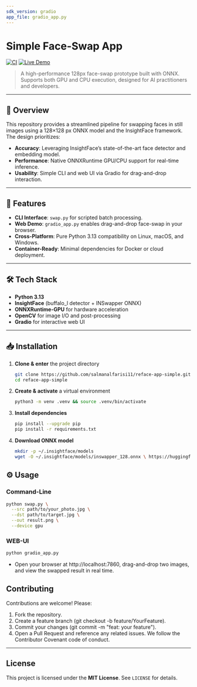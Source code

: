 ```yaml
---
sdk_version: gradio
app_file: gradio_app.py
---
```


# Simple Face-Swap App

[![CI](https://github.com/salmanalfarisi11/reface-app-simple/actions/workflows/ci.yml/badge.svg)](https://github.com/salmanalfarisi11/reface-app-simple/actions)
[![Live Demo](https://img.shields.io/badge/demo-Hugging%20Face-blue)](https://huggingface.co/spaces/salman555/reface-app-simple)
> A high-performance 128px face-swap prototype built with ONNX.
Supports both GPU and CPU execution, designed for AI practitioners and developers.

---

## 📖 Overview

This repository provides a streamlined pipeline for swapping faces in still images using a 128×128 px ONNX model and the InsightFace framework. The design prioritizes:

- **Accuracy**: Leveraging InsightFace’s state-of-the-art face detector and embedding model.  
- **Performance**: Native ONNXRuntime GPU/CPU support for real-time inference.  
- **Usability**: Simple CLI and web UI via Gradio for drag-and-drop interaction.  

---

## 🚀 Features

- **CLI Interface**: `swap.py` for scripted batch processing.  
- **Web Demo**: `gradio_app.py` enables drag-and-drop face-swap in your browser.  
- **Cross-Platform**: Pure Python 3.13 compatibility on Linux, macOS, and Windows.  
- **Container-Ready**: Minimal dependencies for Docker or cloud deployment.  

---

## 🛠️ Tech Stack

- **Python 3.13**  
- **InsightFace** (buffalo_l detector + INSwapper ONNX)  
- **ONNXRuntime-GPU** for hardware acceleration  
- **OpenCV** for image I/O and post-processing  
- **Gradio** for interactive web UI  

---

## 📥 Installation

1. **Clone & enter** the project directory  
   ```bash
   git clone https://github.com/salmanalfarisi11/reface-app-simple.git
   cd reface-app-simple
   ```

2. **Create & activate** a virtual environment
   ```bash
   python3 -m venv .venv && source .venv/bin/activate
   ```

3. **Install dependencies**
   ```bash
   pip install --upgrade pip
   pip install -r requirements.txt
   ```

4. **Download ONNX model**
   ```bash
   mkdir -p ~/.insightface/models
   wget -O ~/.insightface/models/inswapper_128.onnx \ https://huggingface.co/ezioruan/inswapper_128.onnx/resolve/main/inswapper_128.onnx
   ```

## ⚙️ Usage

### Command-Line
```bash
python swap.py \
  --src path/to/your_photo.jpg \
  --dst path/to/target.jpg \
  --out result.png \
  --device gpu
```

### WEB-UI
```bash
python gradio_app.py
```
- Open your browser at http://localhost:7860, drag-and-drop two images, and view the swapped result in real time.

## Contributing

Contributions are welcome! Please:

1. Fork the repository.
2. Create a feature branch (git checkout -b feature/YourFeature).
3. Commit your changes (git commit -m "feat: your feature").
4. Open a Pull Request and reference any related issues.
We follow the Contributor Covenant code of conduct.
---

## License

This project is licensed under the **MIT License**. See `LICENSE` for details.
